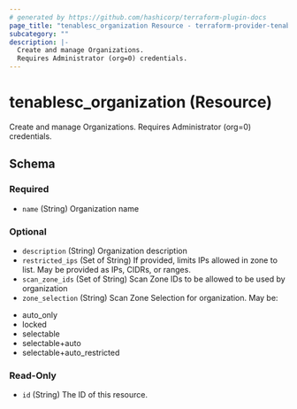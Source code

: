 ```yaml
---
# generated by https://github.com/hashicorp/terraform-plugin-docs
page_title: "tenablesc_organization Resource - terraform-provider-tenablesc"
subcategory: ""
description: |-
  Create and manage Organizations.
  Requires Administrator (org=0) credentials.
---
```


# tenablesc_organization (Resource)

Create and manage Organizations.
Requires Administrator (org=0) credentials.



<!-- schema generated by tfplugindocs -->
## Schema

### Required

- `name` (String) Organization name

### Optional

- `description` (String) Organization description
- `restricted_ips` (Set of String) If provided, limits IPs allowed in zone to list. May be provided as IPs, CIDRs, or ranges.
- `scan_zone_ids` (Set of String) Scan Zone IDs to be allowed to be used by organization
- `zone_selection` (String) Scan Zone Selection for organization. May be:
 * auto_only
 * locked
 * selectable
 * selectable+auto
 * selectable+auto_restricted

### Read-Only

- `id` (String) The ID of this resource.



